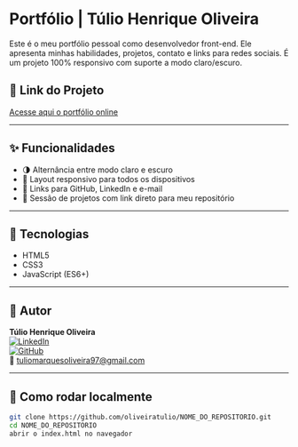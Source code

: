 # Portfólio | Túlio Henrique Oliveira

Este é o meu portfólio pessoal como desenvolvedor front-end. Ele apresenta minhas habilidades, projetos, contato e links para redes sociais. É um projeto 100% responsivo com suporte a modo claro/escuro.


## 📌 Link do Projeto

[Acesse aqui o portfólio online](https://oliveiratulio.github.io/Portifolio-Pessoal )


---

## ✨ Funcionalidades

- 🌗 Alternância entre modo claro e escuro
- 📱 Layout responsivo para todos os dispositivos
- 🔗 Links para GitHub, LinkedIn e e-mail
- 📁 Sessão de projetos com link direto para meu repositório

---

## 🚀 Tecnologias

- HTML5
- CSS3
- JavaScript (ES6+)

---

## 💼 Autor

**Túlio Henrique Oliveira**  
[![LinkedIn](https://img.shields.io/badge/-LinkedIn-blue?style=flat-square&logo=linkedin)](https://www.linkedin.com/in/t%C3%BAlio-oliveira-marques/)  
[![GitHub](https://img.shields.io/badge/-GitHub-black?style=flat-square&logo=github)](https://github.com/oliveiratulio)  
📧 tuliomarquesoliveira97@gmail.com

---

## 🧭 Como rodar localmente

```bash
git clone https://github.com/oliveiratulio/NOME_DO_REPOSITORIO.git
cd NOME_DO_REPOSITORIO
abrir o index.html no navegador
